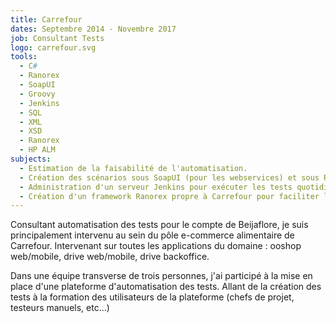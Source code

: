 ```yaml
---
title: Carrefour
dates: Septembre 2014 - Novembre 2017
job: Consultant Tests
logo: carrefour.svg
tools: 
  - C#
  - Ranorex
  - SoapUI
  - Groovy
  - Jenkins
  - SQL
  - XML
  - XSD
  - Ranorex
  - HP ALM
subjects:
  - Estimation de la faisabilité de l'automatisation.
  - Création des scénarios sous SoapUI (pour les webservices) et sous Ranorex (pour l'IHM)
  - Administration d'un serveur Jenkins pour exécuter les tests quotidiennement et notifier les différents acteurs de l'état de leurs applications.
  - Création d'un framework Ranorex propre à Carrefour pour faciliter l'usage de Ranorex par une tierce personne et customisé les actions et reportings des tests.
---
```

Consultant automatisation des tests pour le compte de Beijaflore, je suis principalement intervenu au sein du pôle e-commerce alimentaire de Carrefour.
Intervenant sur toutes les applications du domaine : ooshop web/mobile, drive web/mobile, drive backoffice.

Dans une équipe transverse de trois personnes, j'ai participé à la mise en place d'une plateforme d'automatisation des tests. Allant de la création des tests à la formation des utilisateurs de la plateforme (chefs de projet, testeurs manuels, etc...) 